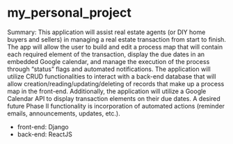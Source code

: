 # my_personal_project
Summary: This application will assist real estate agents (or DIY home buyers and sellers) in managing a real estate transaction from start to finish. The app will allow the user to build and edit a process map that will contain each required element of the transaction, display the due dates in an embedded Google calendar, and manage the execution of the process through “status” flags and automated notifications.  The application will utilize CRUD functionalities to interact with a back-end database that will allow creation/reading/updating/deleting of records that make up a process map in the front-end.  Additionally, the application will utilize a Google Calendar API to display transaction elements on their due dates. A desired future Phase II functionality is incorporation of automated actions (reminder emails, announcements, updates, etc.).

- front-end: Django
- back-end: ReactJS